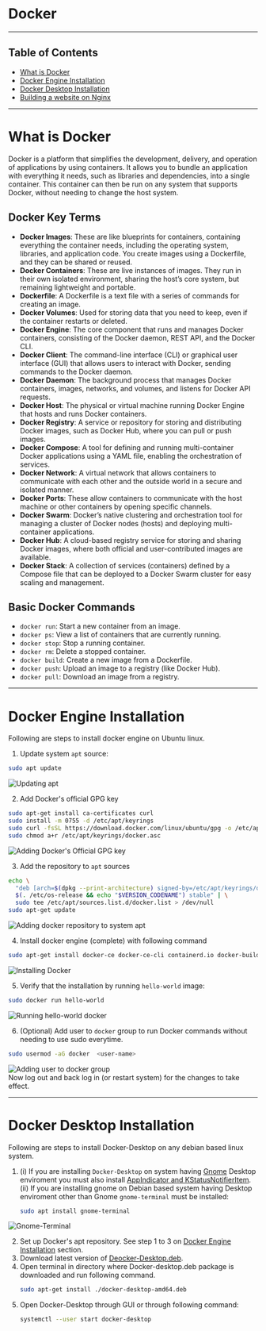 # Docker
---
## Table of Contents

- [What is Docker](#what-is-docker)
- [Docker Engine Installation](#docker-engine-installation)
- [Docker Desktop Installation](#docker-desktop-installation)
- [Building a website on Nginx](#building-a-website-on-nginx)
---
# What is Docker
Docker is a platform that simplifies the development, delivery, and operation of applications by using containers. It allows you to bundle an application with everything it needs, such as libraries and dependencies, into a single container. This container can then be run on any system that supports Docker, without needing to change the host system.

## Docker Key Terms

- **Docker Images**: These are like blueprints for containers, containing everything the container needs, including the operating system, libraries, and application code. You create images using a Dockerfile, and they can be shared or reused.
- **Docker Containers**: These are live instances of images. They run in their own isolated environment, sharing the host’s core system, but remaining lightweight and portable.
- **Dockerfile**: A Dockerfile is a text file with a series of commands for creating an image.
- **Docker Volumes**: Used for storing data that you need to keep, even if the container restarts or deleted.
- **Docker Engine**: The core component that runs and manages Docker containers, consisting of the Docker daemon, REST API, and the Docker CLI.
- **Docker Client**: The command-line interface (CLI) or graphical user interface (GUI) that allows users to interact with Docker, sending commands to the Docker daemon.
- **Docker Daemon**: The background process that manages Docker containers, images, networks, and volumes, and listens for Docker API requests.
- **Docker Host**: The physical or virtual machine running Docker Engine that hosts and runs Docker containers.
- **Docker Registry**: A service or repository for storing and distributing Docker images, such as Docker Hub, where you can pull or push images.
- **Docker Compose**: A tool for defining and running multi-container Docker applications using a YAML file, enabling the orchestration of services.
- **Docker Network**: A virtual network that allows containers to communicate with each other and the outside world in a secure and isolated manner.
- **Docker Ports**: These allow containers to communicate with the host machine or other containers by opening specific channels.
- **Docker Swarm**: Docker’s native clustering and orchestration tool for managing a cluster of Docker nodes (hosts) and deploying multi-container applications.
- **Docker Hub**: A cloud-based registry service for storing and sharing Docker images, where both official and user-contributed images are available.
- **Docker Stack**: A collection of services (containers) defined by a Compose file that can be deployed to a Docker Swarm cluster for easy scaling and management.

## Basic Docker Commands

- `docker run`: Start a new container from an image.
- `docker ps`: View a list of containers that are currently running.
- `docker stop`: Stop a running container.
- `docker rm`: Delete a stopped container.
- `docker build`: Create a new image from a Dockerfile.
- `docker push`: Upload an image to a registry (like Docker Hub).
- `docker pull`: Download an image from a registry.

---
# Docker Engine Installation
Following are steps to install docker engine on Ubuntu linux.
1. Update system `apt` source:
```bash
sudo apt update
```
![Updating apt](images/1.jpg)   

2. Add Docker's official GPG key
```bash
sudo apt-get install ca-certificates curl
sudo install -m 0755 -d /etc/apt/keyrings
sudo curl -fsSL https://download.docker.com/linux/ubuntu/gpg -o /etc/apt/keyrings/docker.asc
sudo chmod a+r /etc/apt/keyrings/docker.asc
```
![Adding Docker's Official GPG key](images/2.jpg)   

3. Add the repository to `apt` sources
```bash
echo \
  "deb [arch=$(dpkg --print-architecture) signed-by=/etc/apt/keyrings/docker.asc] https://download.docker.com/linux/ubuntu \
  $(. /etc/os-release && echo "$VERSION_CODENAME") stable" | \
  sudo tee /etc/apt/sources.list.d/docker.list > /dev/null
sudo apt-get update
```
![Adding docker repository to system apt](images/3.jpg)   

4. Install docker engine (complete) with following command
```bash
sudo apt-get install docker-ce docker-ce-cli containerd.io docker-buildx-plugin docker-compose-plugin
```
![Installing Docker](images/4.jpg)   

                 
5. Verify that the installation by running `hello-world` image:
```bash
sudo docker run hello-world
```
![Running hello-world docker](images/5.jpg)    
       
6. (Optional) Add user to `docker` group to run Docker commands without needing to use sudo everytime.
```bash
sudo usermod -aG docker  <user-name>
```
![Adding user to docker group](images/6.jpg)   
Now log out and back log in (or restart system) for the changes to take effect.

---
# Docker Desktop Installation
Following are steps to install Docker-Desktop on any debian based linux system.
1. (i) If you are installing `Docker-Desktop` on system having [Gnome](https://www.gnome.org/) Desktop enviroment you must also install [AppIndicator and KStatusNotifierItem](https://extensions.gnome.org/extension/615/appindicator-support/).                   
   (ii) If you are installing gnome on Debian based system having Desktop enviroment other than Gnome `gnome-terminal` must be installed:
    ```bash
    sudo apt install gnome-terminal
    ```
![Gnome-Terminal](images/7.jpg)   

2. Set up Docker's apt repository. See step 1 to 3 on [Docker Engine Installation](#docker-engine-installation) section.
3. Download latest version of [Deocker-Desktop.deb](https://desktop.docker.com/linux/main/amd64/docker-desktop-amd64.deb?utm_source=docker&utm_medium=webreferral&utm_campaign=docs-driven-download-linux-amd64).
4. Open terminal in directory where Docker-desktop.deb package is downloaded and run following command.
   ```bash
   sudo apt-get install ./docker-desktop-amd64.deb
   ```
5. Open Docker-Desktop through GUI or through following command:
   ```bash
   systemctl --user start docker-desktop
   ```



